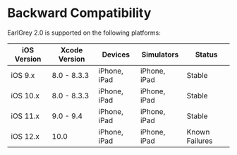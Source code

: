 # Backward Compatibility

EarlGrey 2.0 is supported on the following platforms:


iOS Version  | Xcode Version | Devices           | Simulators  | Status
------------ | ------------- | ------------      | ------------|--------
iOS 9.x      | 8.0 - 8.3.3   | iPhone, iPad      | iPhone, iPad|Stable
iOS 10.x     | 8.0 - 8.3.3   | iPhone, iPad      | iPhone, iPad|Stable
iOS 11.x     | 9.0 - 9.4     | iPhone, iPad      | iPhone, iPad|Stable
iOS 12.x     | 10.0          | iPhone, iPad      | iPhone, iPad|Known Failures
